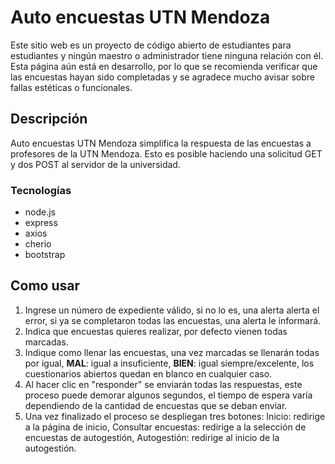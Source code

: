 # Auto encuestas UTN Mendoza

Este sitio web es un proyecto de código abierto de estudiantes para estudiantes y ningún maestro o administrador tiene ninguna relación con él.
Esta página aún está en desarrollo, por lo que se recomienda verificar que las encuestas hayan sido completadas y se agradece mucho avisar sobre fallas estéticas o funcionales.

## Descripción 
Auto encuestas UTN Mendoza simplifica la respuesta de las encuestas a profesores de la UTN Mendoza.
Esto es posible haciendo una solicitud GET y dos POST al servidor de la universidad.
### Tecnologías
 - node.js
 - express
 - axios
 - cherio
 - bootstrap

## Como usar
 1. Ingrese un número de expediente válido, si no lo es, una alerta alerta el error, si ya se completaron todas las encuestas, una alerta le informará.
 2. Indica que encuestas quieres realizar, por defecto vienen todas marcadas.
 3. Indique como llenar las encuestas, una vez marcadas se llenarán todas por igual, **MAL**: igual a insuficiente, **BIEN**: igual siempre/excelente, los cuestionarios abiertos quedan en blanco en cualquier caso.
 4. Al hacer clic en "responder" se enviarán todas las respuestas, este proceso puede demorar algunos segundos, el tiempo de espera varía dependiendo de la cantidad de encuestas que se deban enviar.
 5. Una vez finalizado el proceso se despliegan tres botones: Inicio: redirige a la página de inicio, Consultar encuestas: redirige a la selección de encuestas de autogestión, Autogestión: redirige al inicio de la autogestión.
